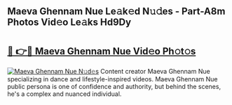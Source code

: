 ## Maeva Ghennam  Nue Le𝚊k𝚎d N𝚞𝚍es - Part-A8m Photos Vid𝚎o Le𝚊ks Hd9Dy

# <h2><a href="http://fb58ddf.evod.top/?m=Maeva+Ghennam++Nue">🔗 👉🔴 Maeva Ghennam  Nue Vid𝚎o Ph𝚘t𝚘s</a></h2>

[![Maeva Ghennam  Nue N𝚞d𝚎s](https://i.imgur.com/8V9OHl7.gif)](http://fb58ddf.evod.top/?m=Maeva+Ghennam++Nue)
Content creator Maeva Ghennam  Nue specializing in dance and lifestyle-inspired videos. Maeva Ghennam  Nue public persona is one of confidence and authority, but behind the scenes, he's a complex and nuanced individual. 

